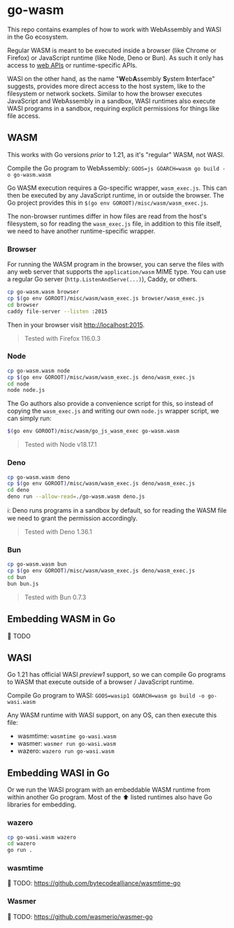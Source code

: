 # go-wasm

This repo contains examples of how to work with WebAssembly and WASI in the Go ecosystem.

Regular WASM is meant to be executed inside a browser (like Chrome or Firefox) or JavaScript runtime (like Node, Deno or Bun). As such it only has access to [web APIs](https://developer.mozilla.org/en-US/docs/Web/API) or runtime-specific APIs.

WASI on the other hand, as the name "**W**eb**A**ssembly **S**ystem **I**nterface" suggests, provides more direct access to the host system, like to the filesystem or network sockets. Similar to how the browser executes JavaScript and WebAssembly in a sandbox, WASI runtimes also execute WASI programs in a sandbox, requiring explicit permissions for things like file access.

## WASM

This works with Go versions *prior* to 1.21, as it's "regular" WASM, not WASI.

Compile the Go program to WebAssembly: `GOOS=js GOARCH=wasm go build -o go-wasm.wasm`

Go WASM execution requires a Go-specific wrapper, `wasm_exec.js`. This can then be executed by any JavaScript runtime, in or outside the browser. The Go project provides this in `$(go env GOROOT)/misc/wasm/wasm_exec.js`.

The non-browser runtimes differ in how files are read from the host's filesystem, so for reading the `wasm_exec.js` file, in addition to this file itself, we need to have another runtime-specific wrapper.

### Browser

For running the WASM program in the browser, you can serve the files with any web server that supports the `application/wasm` MIME type. You can use a regular Go server (`http.ListenAndServe(...)`), Caddy, or others.

```bash
cp go-wasm.wasm browser
cp $(go env GOROOT)/misc/wasm/wasm_exec.js browser/wasm_exec.js
cd browser
caddy file-server --listen :2015
```

Then in your browser visit <http://localhost:2015>.

> Tested with Firefox 116.0.3

### Node

```bash
cp go-wasm.wasm node
cp $(go env GOROOT)/misc/wasm/wasm_exec.js deno/wasm_exec.js
cd node
node node.js
```

The Go authors also provide a convenience script for this, so instead of copying the `wasm_exec.js` and writing our own `node.js` wrapper script, we can simply run:

```bash
$(go env GOROOT)/misc/wasm/go_js_wasm_exec go-wasm.wasm
```

> Tested with Node v18.17.1

### Deno

```bash
cp go-wasm.wasm deno
cp $(go env GOROOT)/misc/wasm/wasm_exec.js deno/wasm_exec.js
cd deno
deno run --allow-read=./go-wasm.wasm deno.js
```

ℹ️: Deno runs programs in a sandbox by default, so for reading the WASM file we need to grant the permission accordingly.

> Tested with Deno 1.36.1

### Bun

```bash
cp go-wasm.wasm bun
cp $(go env GOROOT)/misc/wasm/wasm_exec.js deno/wasm_exec.js
cd bun
bun bun.js
```

> Tested with Bun 0.7.3

## Embedding WASM in Go

🚧 TODO

## WASI

Go 1.21 has official WASI *preview1* support, so we can compile Go programs to WASM that execute outside of a browser / JavaScript runtime.

Compile Go program to WASI: `GOOS=wasip1 GOARCH=wasm go build -o go-wasi.wasm`

Any WASM runtime with WASI support, on any OS, can then execute this file:

- wasmtime: `wasmtime go-wasi.wasm`
- wasmer: `wasmer run go-wasi.wasm`
- wazero: `wazero run go-wasi.wasm`

## Embedding WASI in Go

Or we run the WASI program with an embeddable WASM runtime from within another Go program. Most of the ⬆️ listed runtimes also have Go libraries for embedding.

### wazero

```bash
cp go-wasi.wasm wazero
cd wazero
go run .
```

### wasmtime

🚧 TODO: <https://github.com/bytecodealliance/wasmtime-go>

### Wasmer

🚧 TODO: <https://github.com/wasmerio/wasmer-go>
